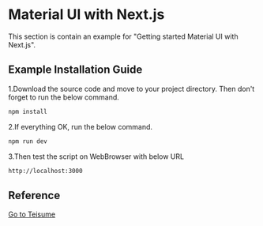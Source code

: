 # Material UI with Next.js
This section is contain an example for "Getting started Material UI with Next.js".
## Example Installation Guide
1.Download the source code and move to your project directory. Then don't forget to run the below command.
```bash
npm install
```
2.If everything OK, run the below command.
```bash
npm run dev
```
3.Then test the script on WebBrowser with below URL
```bash
http://localhost:3000
```
## Reference
[Go to Teisume](https://teisume.blogspot.com/)
